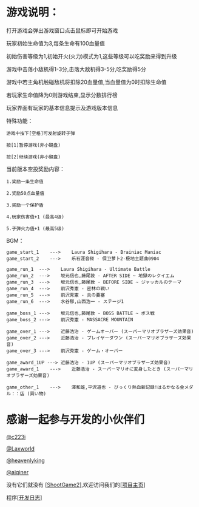 # 游戏说明：

打开游戏会弹出游戏窗口点击鼠标即可开始游戏

玩家初始生命值为3,每条生命有100血量值

初始伤害等级为1,初始开火(火力)模式为1,这些等级可以吃奖励来得到升级

游戏中击落小敌机得1-3分,击落大敌机得3-5分,吃奖励得5分

游戏中若主角机触碰敌机将扣除20血量值,当血量值为0时扣除生命值

若玩家生命值降为0则游戏结束,显示分数排行榜

玩家界面有玩家的基本信息提示及游戏版本信息

特殊功能：

	游戏中按下[空格]可发射旋转子弹
	
	按[1]暂停游戏(非小键盘)
	
	按[2]继续游戏(非小键盘)

当前版本空投奖励内容：

	1.奖励一条生命值

	2.奖励50点血量值

	3.奖励一个保护盾

	4.玩家伤害值+1 (最高4级)

	5.子弹火力值+1 (最高5级)

BGM：

	game_start_1	--->	Laura Shigihara - Brainiac Maniac
	game_start_2	--->	乐石涯音频 - 保卫萝卜2-极地主题曲0904

	game_run_1	--->	Laura Shigihara - Ultimate Battle
	game_run_2	--->	坂元信也,藤尾敦 - AFTER SIDE ~ 地獄のレクイエム
	game_run_3	--->	坂元信也,藤尾敦 - BEFORE SIDE ~ ジャッカルのテーマ
	game_run_4	--->	前沢秀憲 - 密林の戦い
	game_run_5	--->	前沢秀憲 - 炎の要塞
	game_run_6	--->	水谷郁,山西浩一 - ステージ1

	game_boss_1	--->	坂元信也,藤尾敦 - BOSS BATTLE ~ ボス戦
	game_boss_2	--->	前沢秀憲 - MASSACRE MOUNTAIN

	game_over_1	--->	近藤浩治 - ゲームオーバー (スーパーマリオブラザーズ効果音)
	game_over_2	--->	近藤浩治 - プレイヤーダウン (スーパーマリオブラザーズ効果音)
	game_over_3	--->	前沢秀憲 - ゲーム・オーバー

	game_award_1UP --->	近藤浩治 - 1UP (スーパーマリオブラザーズ効果音)
	game_award_1	--->	近藤浩治 - スーパーマリオに変身したとき (スーパーマリオブラザーズ効果音)

	game_other_1	--->	澤和雄,平沢道也 - びっくり熱血新記録!はるかなる金メダル：：店 (買い物)



# 感谢一起参与开发的小伙伴们

[@c223i](https://github.com/c223i)

[@Laxworld](https://github.com/Laxworld)

[@heavenlyking](https://github.com/heavenlyking)

[@aiqiner](https://github.com/aiqiner)

没有它们就没有 [[ShootGame2](https://c223i.github.io/ShootGame2/)],欢迎访问我们的[[项目主页](https://c223i.github.io/ShootGame2/)]

程序[[开发日志]](https://github.com/c223i/ShootGame2/blob/master/Release_Notes.md)
